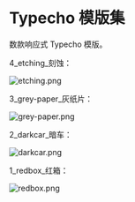 # Typecho 模版集

数款响应式 Typecho 模版。

4_etching_刻蚀：

![etching.png](https://i.loli.net/2019/12/20/xpfM1KiXquwJhgl.png)

3_grey-paper_灰纸片：

![grey-paper.png](https://i.loli.net/2019/12/20/dFAl6gmP7kWuc5C.png)

2_darkcar_暗车：

![darkcar.png](https://i.loli.net/2019/12/20/SA1QtdJepTi8PEK.png)

1_redbox_红箱：

![redbox.png](https://i.loli.net/2019/12/20/Y8xhruaUVFBLqfA.png)